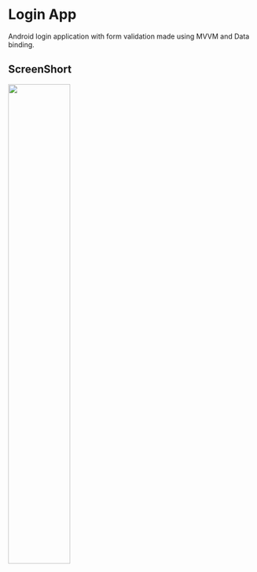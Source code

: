 # Login App

Android login application with form validation made using MVVM and Data binding.  

## ScreenShort
<img src="https://user-images.githubusercontent.com/105474421/200182230-925d3a70-ad27-4573-8b54-4d4ffe9fa972.png" width=50% height=50%>
